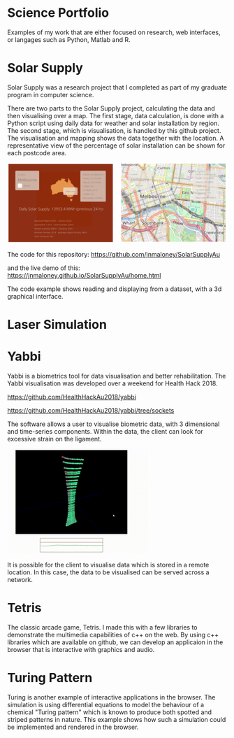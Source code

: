 # Science Portfolio

Examples of my work that are either focused on research, web interfaces, or langages such as Python, Matlab and R. 

# Solar Supply

Solar Supply was a research project that I completed as part of my graduate program in computer science. 

There are two parts to the Solar Supply project, calculating the data and then visualising over a map. The first stage, data calculation, is done with a Python script using daily data for weather and solar installation by region. The second stage, which is visualisation, is handled by this github project. The visualisation and mapping shows the data together with the location. A representative view of the percentage of solar installation can be shown for each postcode area. 

![SolarSupply](SolarSupply3.png)

The code for this repository: https://github.com/jnmaloney/SolarSupplyAu

and the live demo of this: https://jnmaloney.github.io/SolarSupplyAu/home.html

The code example shows reading and displaying from a dataset, with a 3d graphical interface. 

# Laser Simulation

# Yabbi

Yabbi is a biometrics tool for data visualisation and better rehabilitation. The Yabbi visualisation was developed over a weekend for Health Hack 2018.

https://github.com/HealthHackAu2018/yabbi

https://github.com/HealthHackAu2018/yabbi/tree/sockets

The software allows a user to visualise biometric data, with 3 dimensional and time-series components. Within the data, the client can look for excessive strain on the ligament. 

![Yabbi](Yabbi.gif)

It is possible for the client to visualise data which is stored in a remote location. In this case, the data to be visualised can be served across a network. 

# Tetris

The classic arcade game, Tetris. I made this with a few libraries to demonstrate the multimedia capabilities of c++ on the web. By using c++ libraries which are available on github, we can develop an applicaion in the browser that is interactive with graphics and audio. 

# Turing Pattern

Turing is another example of interactive applications in the browser. The simulation is using differential equations to model the behaviour of a chemical "Turing pattern" which is known to produce both spotted and striped patterns in nature. This example shows how such a simulation could be implemented and rendered in the browser. 

